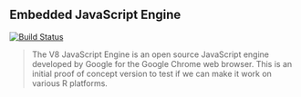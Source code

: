 Embedded JavaScript Engine
--------------------------

[![Build Status](https://travis-ci.org/jeroenooms/V8.svg?branch=master)](https://travis-ci.org/jeroenooms/V8)

> The V8 JavaScript Engine is an open source JavaScript engine
  developed by Google for the Google Chrome web browser. This is an initial
  proof of concept version to test if we can make it work on various R
  platforms.
